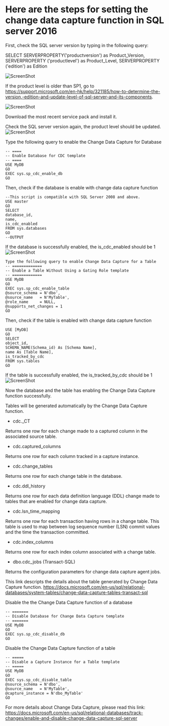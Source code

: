 # Here are the steps for setting the change data capture function in SQL server 2016

First, check the SQL server version by typing in the following query:

SELECT	SERVERPROPERTY('productversion') as Product_Version, 
SERVERPROPERTY ('productlevel') as Product_Level, 
SERVERPROPERTY ('edition') as Edition

![ScreenShot](http://imgur.com/kNkit4X)


If the product level is older than SP1, go to https://support.microsoft.com/en-hk/help/321185/how-to-determine-the-version,-edition-and-update-level-of-sql-server-and-its-components.

![ScreenShot](http://imgur.com/peUCxFu) 

Download the most recent service pack and install it.

Check the SQL server version again, the product level should be updated.
![ScreenShot](http://imgur.com/4KNGiGQ)

Type the following query to enable the Change Data Capture for Database
```
-- ====  
-- Enable Database for CDC template   
-- ====  
USE MyDB  
GO  
EXEC sys.sp_cdc_enable_db  
GO  
```

Then, check if the database is enable with change data capture function
```
--This script is compatible with SQL Server 2008 and above.
USE master
GO
SELECT
database_id,
name,
is_cdc_enabled
FROM sys.databases
GO
--OUTPUT
```

If the database is successfully enabled, the is_cdc_enabled should be 1
![ScreenShot](http://imgur.com/TKdJCck)

```
Type the following query to enable Change Data Capture for a Table
-- =============  
-- Enable a Table Without Using a Gating Role template 
-- =============  
USE MyDB  
GO  
EXEC sys.sp_cdc_enable_table  
@source_schema = N'dbo',  
@source_name   = N'MyTable',  
@role_name     = NULL,  
@supports_net_changes = 1  
GO
```

Then, check if the table is enabled with change data capture function
```
USE [MyDB]
GO
SELECT
object_id,
SCHEMA_NAME(Schema_id) As [Schema Name],
name As [Table Name],
is_tracked_by_cdc
FROM sys.tables
GO
```

If the table is successfully enabled, the is_tracked_by_cdc should be 1
![ScreenShot](http://imgur.com/NGxiKvu)

Now the database and the table has enabling the Change Data Capture function successfully.

Tables will be generated automatically by the Change Data Capture function.

* cdc._CT

Returns one row for each change made to a captured column in the associated source table. 

* cdc.captured_columns

Returns one row for each column tracked in a capture instance. 

* cdc.change_tables

Returns one row for each change table in the database. 

* cdc.ddl_history

Returns one row for each data definition language (DDL) change made to tables that are enabled for change data capture. 

* cdc.lsn_time_mapping

Returns one row for each transaction having rows in a change table. This table is used to map between log sequence number (LSN) commit values and the time the transaction committed. 

* cdc.index_columns

Returns one row for each index column associated with a change table. 

* dbo.cdc_jobs (Transact-SQL)

Returns the configuration parameters for change data capture agent jobs. 

This link descripts the details about the table generated by Change Data Capture function.
https://docs.microsoft.com/en-us/sql/relational-databases/system-tables/change-data-capture-tables-transact-sql


Disable the the Change Data Capture function of a database
```
-- =======  
-- Disable Database for Change Data Capture template   
-- =======  
USE MyDB  
GO  
EXEC sys.sp_cdc_disable_db  
GO 
```

Disable the Change Data Capture function of a table
```
-- =====  
-- Disable a Capture Instance for a Table template   
-- =====  
USE MyDB  
GO  
EXEC sys.sp_cdc_disable_table  
@source_schema = N'dbo',  
@source_name   = N'MyTable',  
@capture_instance = N'dbo_MyTable'  
GO  
```

For more details about Change Data Capture, please read this link:
https://docs.microsoft.com/en-us/sql/relational-databases/track-changes/enable-and-disable-change-data-capture-sql-server